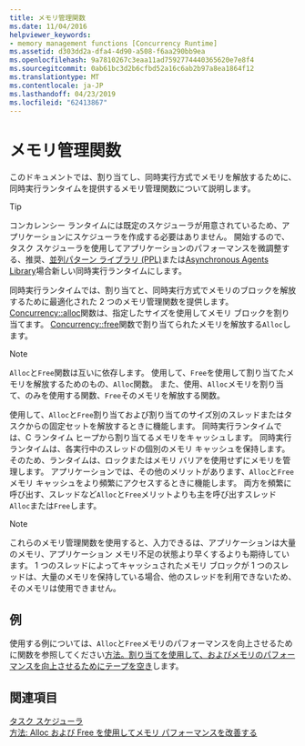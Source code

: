 ```yaml
---
title: メモリ管理関数
ms.date: 11/04/2016
helpviewer_keywords:
- memory management functions [Concurrency Runtime]
ms.assetid: d303dd2a-dfa4-4d90-a508-f6aa290bb9ea
ms.openlocfilehash: 9a7810267c3eaa11ad7592774440365620e7e8f4
ms.sourcegitcommit: 0ab61bc3d2b6cfbd52a16c6ab2b97a8ea1864f12
ms.translationtype: MT
ms.contentlocale: ja-JP
ms.lasthandoff: 04/23/2019
ms.locfileid: "62413867"
---
```

# <a name="memory-management-functions"></a>メモリ管理関数

このドキュメントでは、割り当てし、同時実行方式でメモリを解放するために、同時実行ランタイムを提供するメモリ管理関数について説明します。

> [!TIP]
>  コンカレンシー ランタイムには既定のスケジューラが用意されているため、アプリケーションにスケジューラを作成する必要はありません。 開始するので、タスク スケジューラを使用してアプリケーションのパフォーマンスを微調整する、推奨、[並列パターン ライブラリ (PPL)](../../parallel/concrt/parallel-patterns-library-ppl.md)または[Asynchronous Agents Library](../../parallel/concrt/asynchronous-agents-library.md)場合新しい同時実行ランタイムにします。

同時実行ランタイムでは、割り当てと、同時実行方式でメモリのブロックを解放するために最適化された 2 つのメモリ管理関数を提供します。 [Concurrency::alloc](reference/concurrency-namespace-functions.md#alloc)関数は、指定したサイズを使用してメモリ ブロックを割り当てます。 [Concurrency::free](reference/concurrency-namespace-functions.md#free)関数で割り当てられたメモリを解放する`Alloc`します。

> [!NOTE]
>  `Alloc`と`Free`関数は互いに依存します。 使用して、`Free`を使用して割り当てたメモリを解放するためのもの、`Alloc`関数。 また、使用、`Alloc`メモリを割り当て、のみを使用する関数、`Free`そのメモリを解放する関数。

使用して、`Alloc`と`Free`割り当ておよび割り当てのサイズ別のスレッドまたはタスクからの固定セットを解放するときに機能します。 同時実行ランタイムでは、C ランタイム ヒープから割り当てるメモリをキャッシュします。 同時実行ランタイムは、各実行中のスレッドの個別のメモリ キャッシュを保持します。そのため、ランタイムは、ロックまたはメモリ バリアを使用せずにメモリを管理します。 アプリケーションでは、その他のメリットがあります、`Alloc`と`Free`メモリ キャッシュをより頻繁にアクセスするときに機能します。 両方を頻繁に呼び出す、スレッドなど`Alloc`と`Free`メリットよりも主を呼び出すスレッド`Alloc`または`Free`します。

> [!NOTE]
>  これらのメモリ管理関数を使用すると、入力できるは、アプリケーションは大量のメモリ、アプリケーション メモリ不足の状態より早くするよりも期待しています。 1 つのスレッドによってキャッシュされたメモリ ブロックが 1 つのスレッドは、大量のメモリを保持している場合、他のスレッドを利用できないため、そのメモリは使用できません。

## <a name="example"></a>例

使用する例については、`Alloc`と`Free`メモリのパフォーマンスを向上させるために関数を参照してください[方法。割り当てを使用して、およびメモリのパフォーマンスを向上させるためにテープを空き](../../parallel/concrt/how-to-use-alloc-and-free-to-improve-memory-performance.md)します。

## <a name="see-also"></a>関連項目

[タスク スケジューラ](../../parallel/concrt/task-scheduler-concurrency-runtime.md)<br/>
[方法: Alloc および Free を使用してメモリ パフォーマンスを改善する](../../parallel/concrt/how-to-use-alloc-and-free-to-improve-memory-performance.md)
